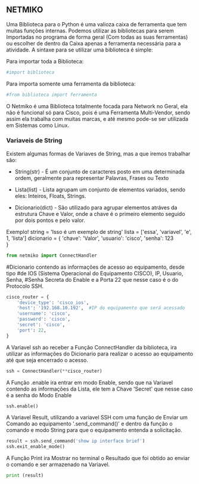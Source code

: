 ## NETMIKO

Uma Biblioteca para o Python é uma valioza caixa de ferramenta que 
tem muitas funções internas.
Podemos utilizar as bibliotecas para serem Importadas no programa 
de forma geral (Com todas as suas ferramentas) ou escolher de dentro 
da Caixa apenas a ferramenta necessária para a atividade.
A sintaxe para se utilizar uma biblioteca é simple:

Para importar toda a Biblioteca:
```python
#import biblioteca
```

Para importa somente uma ferramenta da biblioteca:
```python
#from biblioteca import ferramenta
```

O Netmiko é uma Biblioteca totalmente focada para Network no Geral, 
ela não é funcional só para Cisco, pois é uma Ferramenta Multi-Vendor, 
sendo assim ela trabalha com muitas marcas, e até mesmo pode-se ser 
utilizada em Sistemas como Linux.

### Variaveis de String

Existem algumas formas de Variaves de String, mas a que iremos trabalhar são:

 - String(str) - É um conjunto de caracteres posto em uma determinada ordem, 
geralmente para representar Palavras, Frases ou Texto

 - Lista(list) - Lista agrupam um conjunto de elementos variados, sendo eles: 
Inteiros, Floats, Strings.

 - Dicionario(dict) - São utilizado para agrupar elementos atráves da estrutura 
Chave e Valor, onde a chave é o primeiro elemento seguido por dois pontos e pelo valor.

Exemplo!
string = 'Isso é um exemplo de string'
lista = ['essa', 'variavel', 'e', 1, 'lista']
dicionario = { 
    'chave': 'Valor',
    'usuario': 'cisco',
    'senha': 123    
} 

```python
from netmiko import ConnectHandler
```

#Dicionario contendo as informações de acesso ao equipamento, desde tipo 
#de IOS (Sistema Operacional do Equipamento CISCO), IP, Usuario, Senha, 
#Senha Secreta do Enable e a Porta 22 que nesse caso é o do Protocolo SSH.
```python
cisco_router = {
    'device_type': 'cisco_ios',
    'host': '192.168.10.192',  #IP do equipamento que será acessado
    'username': 'cisco',
    'password': 'cisco',
    'secret': 'cisco',
    'port': 22,
}
```

A Variavel ssh ao receber a Função ConnectHandler da biblioteca, ira 
utilizar as informações do Dicionario para realizar o acesso ao equipamento 
até que seja encerrado o acesso.
```python
ssh = ConnectHandler(**cisco_router)
```

A Função .enable ira entrar em modo Enable, sendo que na Variavel contendo 
as informações da Lista, ele tem a Chave 'Secret' que nesse caso é a senha do Modo Enable
```python
ssh.enable()
```

A Variavel Result, utilizando a variavel SSH com uma função de Enviar um 
Comando ao equipamento '.send_command()' e dentro da função o comando e modo 
String para que o equipamento entenda a solicitação.
```python
result = ssh.send_command('show ip interface brief')
ssh.exit_enable_mode()
```

A Função Print ira Mostrar no terminal o Resultado que foi obtido ao enviar o 
comando e ser armazenado na Variavel.
```python
print (result)
```